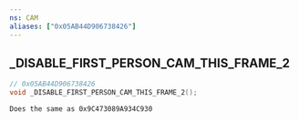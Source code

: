 ```yaml
---
ns: CAM
aliases: ["0x05AB44D906738426"]
---
```

## _DISABLE_FIRST_PERSON_CAM_THIS_FRAME_2

```c
// 0x05AB44D906738426
void _DISABLE_FIRST_PERSON_CAM_THIS_FRAME_2();
```

```
Does the same as 0x9C473089A934C930
```

